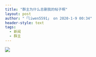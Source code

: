 ```yaml
---
title: "群主为什么总删我的帖子啊"
layout: post
author: "「liwen5591」 on 2020-1-9 00:34"
header-style: text
tags:
  - 新闻
  - 群主
---
```


<head></head>
<body>
 <img src="https://bbs.boniu123.cc/data/attachment/album/202001/08/224716q8pg1w7kg5prgk2v.png" onload="thumbImg(this)">
 <br>
</body>


